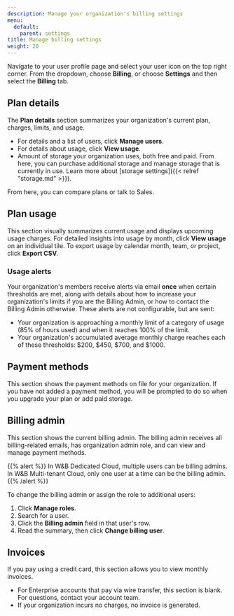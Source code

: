 ```yaml
---
description: Manage your organization's billing settings
menu:
  default:
    parent: settings
title: Manage billing settings
weight: 20
---
```


Navigate to your user profile page and select your user icon on the top right corner. From the dropdown, choose **Billing**, or choose **Settings** and then select the **Billing** tab.

## Plan details

The **Plan details** section  summarizes your organization's current plan, charges, limits, and usage.

- For details and a list of users, click **Manage users**.
- For details about usage, click **View usage**.
- Amount of storage your organization uses, both free and paid. From here, you can purchase additional storage and manage storage that is currently in use. Learn more about [storage settings]({{< relref "storage.md" >}}).

From here, you can compare plans or talk to Sales.

## Plan usage
This section visually summarizes current usage and displays upcoming usage charges. For detailed insights into usage by month, click **View usage** on an individual tile. To export usage by calendar month, team, or project, click **Export CSV**.

### Usage alerts
Your organization's members receive alerts via email **once** when certain thresholds are met, along with details about how to increase your organization's limits if you are the Billing Admin, or how to contact the Billing Admin otherwise. These alerts are not configurable, but are sent:

- Your organization is approaching a monthly limit of a category of usage (85% of hours used) and when it reaches 100% of the limit.
- Your organization's accumulated average monthly charge reaches each of these thresholds: $200, $450, $700, and $1000.

## Payment methods
This section shows the payment methods on file for your organization. If you have not added a payment method, you will be prompted to do so when you upgrade your plan or add paid storage.

## Billing admin
This section shows the current billing admin. The billing admin receives all billing-related emails, has organization admin role, and can view and manage payment methods.

{{% alert %}}
In W&B Dedicated Cloud, multiple users can be billing admins. In W&B Multi-tenant Cloud, only one user at a time can be the billing admin.
{{% /alert %}}

To change the billing admin or assign the role to additional users:

1. Click **Manage roles**.
1. Search for a user.
1. Click the **Billing admin** field in that user's row.
1. Read the summary, then click **Change billing user**.

## Invoices
If you pay using a credit card, this section allows you to view monthly invoices.
- For Enterprise accounts that pay via wire transfer, this section is blank. For questions, contact your account team.
- If your organization incurs no charges, no invoice is generated.